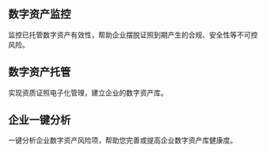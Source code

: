 ## 数字资产监控
监控已托管数字资产有效性，帮助企业摆脱证照到期产生的合规、安全性等不可控风险。

## 数字资产托管
实现资质证照电子化管理，建立企业的数字资产库。

## 企业一键分析
一键分析企业数字资产风险项，帮助您完善或提高企业数字资产库健康度。











